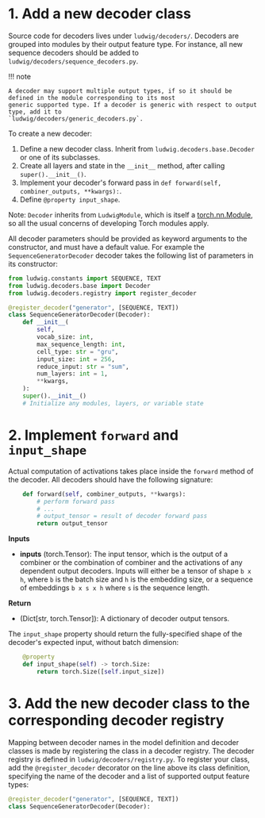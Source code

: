 # 1. Add a new decoder class

Source code for decoders lives under `ludwig/decoders/`.
Decoders are grouped into modules by their output feature type. For instance, all new sequence decoders should be added
to `ludwig/decoders/sequence_decoders.py`.

!!! note

    A decoder may support multiple output types, if so it should be defined in the module corresponding to its most
    generic supported type. If a decoder is generic with respect to output type, add it to
    `ludwig/decoders/generic_decoders.py`.

To create a new decoder:

1. Define a new decoder class. Inherit from `ludwig.decoders.base.Decoder` or one of its subclasses.
2. Create all layers and state in the `__init__` method, after calling `super().__init__()`.
3. Implement your decoder's forward pass in `def forward(self, combiner_outputs, **kwargs):`.
4. Define `@property input_shape`.

Note: `Decoder` inherits from `LudwigModule`, which is itself a [torch.nn.Module](https://pytorch.org/docs/stable/generated/torch.nn.Module.html),
so all the usual concerns of developing Torch modules apply.

All decoder parameters should be provided as keyword arguments to the constructor, and must have a default value.
For example the `SequenceGeneratorDecoder` decoder takes the following list of parameters in its constructor:

```python
from ludwig.constants import SEQUENCE, TEXT
from ludwig.decoders.base import Decoder
from ludwig.decoders.registry import register_decoder

@register_decoder("generator", [SEQUENCE, TEXT])
class SequenceGeneratorDecoder(Decoder):
    def __init__(
        self,
        vocab_size: int,
        max_sequence_length: int,
        cell_type: str = "gru",
        input_size: int = 256,
        reduce_input: str = "sum",
        num_layers: int = 1,
        **kwargs,
    ):
    super().__init__()
    # Initialize any modules, layers, or variable state
```

# 2. Implement `forward` and `input_shape`

Actual computation of activations takes place inside the `forward` method of the decoder.
All decoders should have the following signature:

```python
    def forward(self, combiner_outputs, **kwargs):
        # perform forward pass
        # ...
        # output_tensor = result of decoder forward pass
        return output_tensor
```

__Inputs__

- __inputs__ (torch.Tensor): The input tensor, which is the output of a combiner or the combination of combiner and the
activations of any dependent output decoders. Inputs will either be a tensor of shape `b x h`, where `b` is the batch
size and `h` is the embedding size, or a sequence of embeddings `b x s x h` where `s` is the sequence length.

__Return__

- (Dict[str, torch.Tensor]): A dictionary of decoder output tensors.

The `input_shape` property should return the fully-specified shape of the decoder's expected input, without batch
dimension:

```python
    @property
    def input_shape(self) -> torch.Size:
        return torch.Size([self.input_size])
```

# 3. Add the new decoder class to the corresponding decoder registry

Mapping between decoder names in the model definition and decoder classes is made by registering the class in a decoder
registry. The decoder registry is defined in `ludwig/decoders/registry.py`. To register your class,
add the `@register_decoder` decorator on the line above its class definition, specifying the name of the decoder and a
list of supported output feature types:

```python
@register_decoder("generator", [SEQUENCE, TEXT])
class SequenceGeneratorDecoder(Decoder):
```
